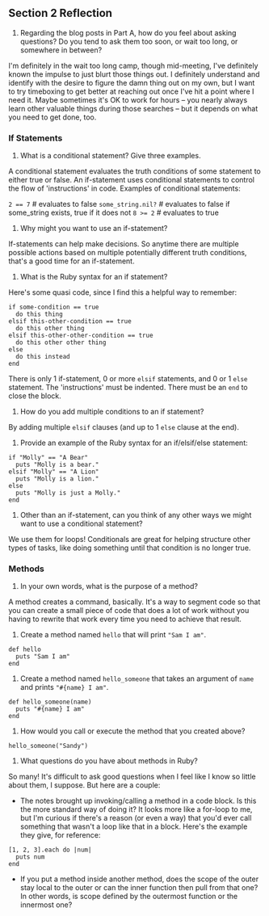 ## Section 2 Reflection

1. Regarding the blog posts in Part A, how do you feel about asking questions? Do you tend to ask them too soon, or wait too long, or somewhere in between?

I'm definitely in the wait too long camp, though mid-meeting, I've definitely known the impulse to just blurt those things out. I definitely understand and identify with the desire to figure the damn thing out on my own, but I want to try timeboxing to get better at reaching out once I've hit a point where I need it. Maybe sometimes it's OK to work for hours – you nearly always learn other valuable things during those searches – but it depends on what you need to get done, too.

### If Statements

1. What is a conditional statement? Give three examples.

A conditional statement evaluates the truth conditions of some statement to either true or false. An if-statement uses conditional statements to control the flow of 'instructions' in code. Examples of conditional statements:

`2 == 7` # evaluates to false
`some_string.nil?` # evaluates to false if some_string exists, true if it does not
`8 >= 2` # evaluates to true

1. Why might you want to use an if-statement?

If-statements can help make decisions. So anytime there are multiple possible actions based on multiple potentially different truth conditions, that's a good time for an if-statement.

1. What is the Ruby syntax for an if statement?

Here's some quasi code, since I find this a helpful way to remember:

```
if some-condition == true
  do this thing
elsif this-other-condition == true
  do this other thing
elsif this-other-other-condition == true
  do this other other thing
else
  do this instead
end
```

There is only 1 if-statement, 0 or more `elsif` statements, and 0 or 1 `else` statement. The 'instructions' must be indented. There must be an `end` to close the block.

1. How do you add multiple conditions to an if statement?

By adding multiple `elsif` clauses (and up to 1 `else` clause at the end).

1. Provide an example of the Ruby syntax for an if/elsif/else statement:

```
if "Molly" == "A Bear"
  puts "Molly is a bear."
elsif "Molly" == "A Lion"
  puts "Molly is a lion."
else
  puts "Molly is just a Molly."
end
```

1. Other than an if-statement, can you think of any other ways we might want to use a conditional statement?

We use them for loops! Conditionals are great for helping structure other types of tasks, like doing something until that condition is no longer true.

### Methods

1. In your own words, what is the purpose of a method?

A method creates a command, basically. It's a way to segment code so that you can create a small piece of code that does a lot of work without you having to rewrite that work every time you need to achieve that result.

1. Create a method named `hello` that will print `"Sam I am"`.

```
def hello
  puts "Sam I am"
end
```

1. Create a method named `hello_someone` that takes an argument of `name` and prints `"#{name} I am"`.

```
def hello_someone(name)
  puts "#{name} I am"
end
```

1. How would you call or execute the method that you created above?

`hello_someone("Sandy")`

1. What questions do you have about methods in Ruby?

So many! It's difficult to ask good questions when I feel like I know so little about them, I suppose. But here are a couple:
- The notes brought up invoking/calling a method in a code block. Is this the more standard way of doing it? It looks more like a for-loop to me, but I'm curious if there's a reason (or even a way) that you'd ever call something that wasn't a loop like that in a block. Here's the example they give, for reference:

```
[1, 2, 3].each do |num|
  puts num
end
```
- If you put a method inside another method, does the scope of the outer stay local to the outer or can the inner function then pull from that one? In other words, is scope defined by the outermost function or the innermost one?
